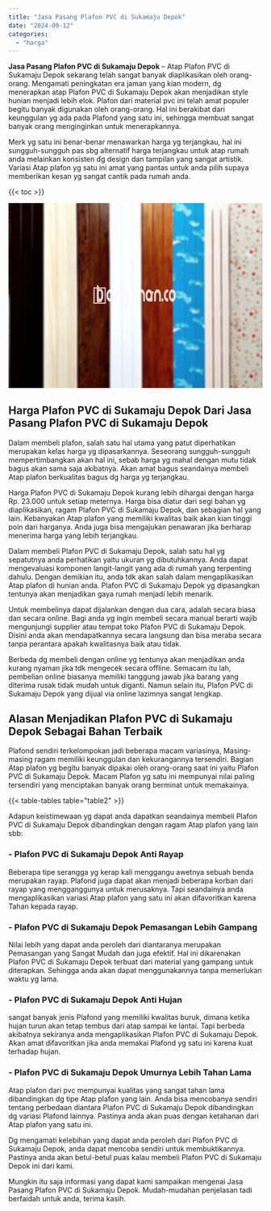 ```yaml
---
title: "Jasa Pasang Plafon PVC di Sukamaju Depok"
date: "2024-09-12"
categories: 
  - "harga"
---
```


**Jasa Pasang Plafon PVC di Sukamaju Depok** – Atap Plafon PVC di Sukamaju Depok sekarang telah sangat banyak diaplikasikan oleh orang-orang. Mengamati peningkatan era jaman yang kian modern, dg menerapkan atap Plafon PVC di Sukamaju Depok akan menjadikan style hunian menjadi lebih elok. Plafon dari material pvc ini telah amat populer begitu banyak digunakan oleh orang-orang. Hal ini berakibat dari keunggulan yg ada pada Plafond yang satu ini, sehingga membuat sangat banyak orang menginginkan untuk menerapkannya.

Merk yg satu ini benar-benar menawarkan harga yg terjangkau, hal ini sungguh-sungguh pas sbg alternatif harga terjangkau untuk atap rumah anda melainkan konsisten dg design dan tampilan yang sangat artistik. Variasi Atap plafon yg satu ini amat yang pantas untuk anda pilih supaya memberikan kesan yg sangat cantik pada rumah anda.

{{< toc >}}

![Jasa Pasang Plafon PVC di Sukamaju Depok](/images/flafond-pvc-murah20.png)

## Harga Plafon PVC di Sukamaju Depok Dari Jasa Pasang Plafon PVC di Sukamaju Depok

Dalam membeli plafon, salah satu hal utama yang patut diperhatikan merupakan kelas harga yg dipasarkannya. Seseorang sungguh-sungguh mempertimbangkan akan hal ini, sebab harga yg mahal dengan mutu tidak bagus akan sama saja akibatnya. Akan amat bagus seandainya membeli Atap plafon berkualitas bagus dg harga yg terjangkau.

Harga Plafon PVC di Sukamaju Depok kurang lebih dihargai dengan harga Rp. 23.000 untuk setiap meternya. Harga bisa diatur dari segi bahan yg diaplikasikan, ragam Plafon PVC di Sukamaju Depok, dan sebagian hal yang lain. Kebanyakan Atap plafon yang memiliki kwalitas baik akan kian tinggi poin dari harganya. Anda juga bisa mengajukan penawaran jika berharap menerima harga yang lebih terjangkau.

Dalam membeli Plafon PVC di Sukamaju Depok, salah satu hal yg sepatutnya anda perhatikan yaitu ukuran yg dibutuhkannya. Anda dapat mengevaluasi komponen langit-langit yang ada di rumah yang terpenting dahulu. Dengan demikian itu, anda tdk akan salah dalam mengaplikasikan Atap plafon di hunian anda. Plafon PVC di Sukamaju Depok yg dipasangkan tentunya akan menjadikan gaya rumah menjadi lebih menarik.

Untuk membelinya dapat dijalankan dengan dua cara, adalah secara biasa dan secara online. Bagi anda yg ingin membeli secara manual berarti wajib mengunjungi supplier atau tempat toko Plafon PVC di Sukamaju Depok. Disini anda akan mendapatkannya secara langsung dan bisa meraba secara tanpa perantara apakah kwalitasnya baik atau tidak.

Berbeda dg membeli dengan online yg tentunya akan menjadikan anda kurang nyaman jika tdk mengecek secara offline. Semacam itu lah, pembelian online biasanya memiliki tanggung jawab jika barang yang diterima rusak tidak mudah untuk diganti. Namun selain itu, Plafon PVC di Sukamaju Depok yang dijual via online lazimnya sangat lengkap.

## Alasan Menjadikan Plafon PVC di Sukamaju Depok Sebagai Bahan Terbaik

Plafond sendiri terkelompokan jadi beberapa macam variasinya, Masing-masing ragam memiliki keunggulan dan kekurangannya tersendiri. Bagian Atap plafon yg begitu banyak dipakai oleh orang-orang saat ini yaitu Plafon PVC di Sukamaju Depok. Macam Plafon yg satu ini mempunyai nilai paling tersendiri yang menciptakan banyak orang berminat untuk memakainya.

{{< table-tables table="table2" >}}

Adapun keistimewaan yg dapat anda dapatkan seandainya membeli Plafon PVC di Sukamaju Depok dibandingkan dengan ragam Atap plafon yang lain sbb:

### \- Plafon PVC di Sukamaju Depok Anti Rayap

Beberapa tipe serangga yg kerap kali menggangu awetnya sebuah benda merupakan rayap. Plafond juga dapat akan menjadi beberapa korban dari rayap yang mengganggunya untuk merusaknya. Tapi seandainya anda mengaplikasikan variasi Atap plafon yang satu ini akan difavoritkan karena Tahan kepada rayap.

### \- Plafon PVC di Sukamaju Depok Pemasangan Lebih Gampang

Nilai lebih yang dapat anda peroleh dari diantaranya merupakan Pemasangan yang Sangat Mudah dan juga efektif. Hal ini dikarenakan Plafon PVC di Sukamaju Depok terbuat dari material yang gampang untuk diterapkan. Sehingga anda akan dapat menggunakannya tanpa memerlukan waktu yg lama.

### \- Plafon PVC di Sukamaju Depok Anti Hujan

sangat banyak jenis Plafond yang memiliki kwalitas buruk, dimana ketika hujan turun akan tetap tembus dari atap sampai ke lantai. Tapi berbeda akibatnya sekiranya anda mengaplikasikan Plafon PVC di Sukamaju Depok. Akan amat difavoritkan jika anda memakai Plafond yg satu ini karena kuat terhadap hujan.

### \- Plafon PVC di Sukamaju Depok Umurnya Lebih Tahan Lama

Atap plafon dari pvc mempunyai kualitas yang sangat tahan lama dibandingkan dg tipe Atap plafon yang lain. Anda bisa mencobanya sendiri tentang perbedaan diantara Plafon PVC di Sukamaju Depok dibandingkan dg variasi Plafond lainnya. Pastinya anda akan puas dengan ketahanan dari Atap plafon yang satu ini.

Dg mengamati kelebihan yang dapat anda peroleh dari Plafon PVC di Sukamaju Depok, anda dapat mencoba sendiri untuk membuktikannya. Pastinya anda akan betul-betul puas kalau membeli Plafon PVC di Sukamaju Depok ini dari kami.

Mungkin itu saja informasi yang dapat kami sampaikan mengenai Jasa Pasang Plafon PVC di Sukamaju Depok. Mudah-mudahan penjelasan tadi berfaidah untuk anda, terima kasih.
